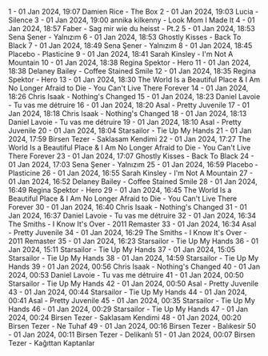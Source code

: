 1 - 01 Jan 2024, 19:07	Damien Rice - The Box
2 - 01 Jan 2024, 19:03	Lucia - Silence
3 - 01 Jan 2024, 19:00	annika kilkenny - Look Mom I Made It
4 - 01 Jan 2024, 18:57	Faber - Sag mir wie du heisst - Pt.2
5 - 01 Jan 2024, 18:53	Sena Şener - Yalnızım
6 - 01 Jan 2024, 18:53	Ghostly Kisses - Back To Black
7 - 01 Jan 2024, 18:49	Sena Şener - Yalnızım
8 - 01 Jan 2024, 18:45	Placebo - Plasticine
9 - 01 Jan 2024, 18:41	Sarah Kinsley - I'm Not A Mountain
10 - 01 Jan 2024, 18:38	Regina Spektor - Hero
11 - 01 Jan 2024, 18:38	Delaney Bailey - Coffee Stained Smile
12 - 01 Jan 2024, 18:35	Regina Spektor - Hero
13 - 01 Jan 2024, 18:30	The World Is a Beautiful Place & I Am No Longer Afraid to Die - You Can't Live There Forever
14 - 01 Jan 2024, 18:26	Chris Isaak - Nothing's Changed
15 - 01 Jan 2024, 18:23	Daniel Lavoie - Tu vas me détruire
16 - 01 Jan 2024, 18:20	Asal - Pretty Juvenile
17 - 01 Jan 2024, 18:18	Chris Isaak - Nothing's Changed
18 - 01 Jan 2024, 18:13	Daniel Lavoie - Tu vas me détruire
19 - 01 Jan 2024, 18:10	Asal - Pretty Juvenile
20 - 01 Jan 2024, 18:04	Starsailor - Tie Up My Hands
21 - 01 Jan 2024, 17:59	Birsen Tezer - Saklasam Kendimi
22 - 01 Jan 2024, 17:27	The World Is a Beautiful Place & I Am No Longer Afraid to Die - You Can't Live There Forever
23 - 01 Jan 2024, 17:07	Ghostly Kisses - Back To Black
24 - 01 Jan 2024, 17:03	Sena Şener - Yalnızım
25 - 01 Jan 2024, 16:59	Placebo - Plasticine
26 - 01 Jan 2024, 16:55	Sarah Kinsley - I'm Not A Mountain
27 - 01 Jan 2024, 16:52	Delaney Bailey - Coffee Stained Smile
28 - 01 Jan 2024, 16:49	Regina Spektor - Hero
29 - 01 Jan 2024, 16:45	The World Is a Beautiful Place & I Am No Longer Afraid to Die - You Can't Live There Forever
30 - 01 Jan 2024, 16:40	Chris Isaak - Nothing's Changed
31 - 01 Jan 2024, 16:37	Daniel Lavoie - Tu vas me détruire
32 - 01 Jan 2024, 16:34	The Smiths - I Know It's Over - 2011 Remaster
33 - 01 Jan 2024, 16:34	Asal - Pretty Juvenile
34 - 01 Jan 2024, 16:29	The Smiths - I Know It's Over - 2011 Remaster
35 - 01 Jan 2024, 16:23	Starsailor - Tie Up My Hands
36 - 01 Jan 2024, 15:11	Starsailor - Tie Up My Hands
37 - 01 Jan 2024, 15:05	Starsailor - Tie Up My Hands
38 - 01 Jan 2024, 14:59	Starsailor - Tie Up My Hands
39 - 01 Jan 2024, 00:56	Chris Isaak - Nothing's Changed
40 - 01 Jan 2024, 00:53	Daniel Lavoie - Tu vas me détruire
41 - 01 Jan 2024, 00:50	Starsailor - Tie Up My Hands
42 - 01 Jan 2024, 00:50	Asal - Pretty Juvenile
43 - 01 Jan 2024, 00:44	Starsailor - Tie Up My Hands
44 - 01 Jan 2024, 00:41	Asal - Pretty Juvenile
45 - 01 Jan 2024, 00:35	Starsailor - Tie Up My Hands
46 - 01 Jan 2024, 00:29	Starsailor - Tie Up My Hands
47 - 01 Jan 2024, 00:24	Birsen Tezer - Saklasam Kendimi
48 - 01 Jan 2024, 00:20	Birsen Tezer - Ne Tuhaf
49 - 01 Jan 2024, 00:16	Birsen Tezer - Balıkesir
50 - 01 Jan 2024, 00:11	Birsen Tezer - Delikanlı
51 - 01 Jan 2024, 00:07	Birsen Tezer - Kağıttan Kaptanlar
